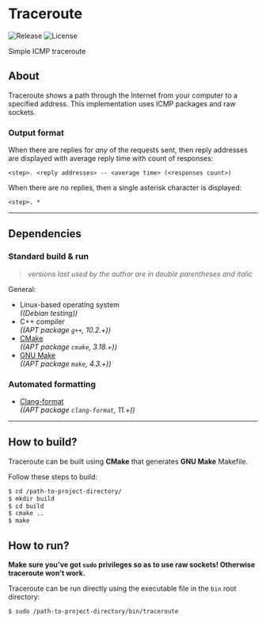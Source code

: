 # Traceroute
![Release](https://img.shields.io/github/v/release/ref-humbold/Traceroute?style=plastic)
![License](https://img.shields.io/github/license/ref-humbold/Traceroute?style=plastic)

Simple ICMP traceroute

## About
Traceroute shows a path through the Internet from your computer to a specified address. This implementation uses ICMP packages and raw sockets.

### Output format
When there are replies for *any* of the requests sent, then reply addresses are displayed with average reply time with count of responses:
```
<step>. <reply addresses> -- <average time> (<responses count>)
```

When there are no replies, then a single asterisk character is displayed:
```
<step>. *
```

-----

## Dependencies

### Standard build & run
> *versions last used by the author are in double parentheses and italic*

General:
+ Linux-based operating system \
  *((Debian testing))*
+ C++ compiler \
  *((APT package `g++`, 10.2.+))*
+ [CMake](https://cmake.org/) \
  *((APT package `cmake`, 3.18.+))*
+ [GNU Make](https://www.gnu.org/software/make) \
  *((APT package `make`, 4.3.+))*

### Automated formatting
+ [Clang-format](https://releases.llvm.org/11.0.0/tools/clang/docs/ClangFormat.html) \
  *((APT package `clang-format`, 11.+))*

-----

## How to build?
Traceroute can be built using **CMake** that generates **GNU Make** Makefile.

Follow these steps to build:
```sh
$ cd /path-to-project-directory/
$ mkdir build
$ cd build
$ cmake ..
$ make
```

## How to run?
**Make sure you've got `sudo` privileges so as to use raw sockets! Otherwise traceroute won't work.**

Traceroute can be run directly using the executable file in the `bin` root directory:
```sh
$ sudo /path-to-project-directory/bin/traceroute
```
